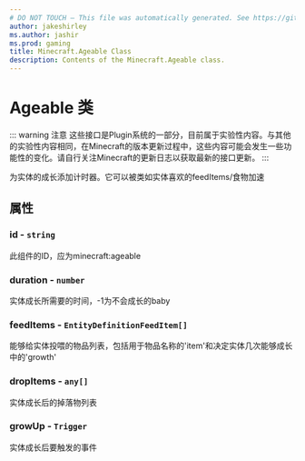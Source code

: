 ```yaml
---
# DO NOT TOUCH — This file was automatically generated. See https://github.com/Mojang/MinecraftScriptingApiDocsGenerator to modify descriptions, examples, etc.
author: jakeshirley
ms.author: jashir
ms.prod: gaming
title: Minecraft.Ageable Class
description: Contents of the Minecraft.Ageable class.
---
```

# Ageable 类

::: warning 注意
这些接口是Plugin系统的一部分，目前属于实验性内容。与其他的实验性内容相同，在Minecraft的版本更新过程中，这些内容可能会发生一些功能性的变化。请自行关注Minecraft的更新日志以获取最新的接口更新。
:::

为实体的成长添加计时器。它可以被类如实体喜欢的feedItems/食物加速

## 属性

### **id** - `string`

此组件的ID，应为minecraft:ageable

### **duration** - `number`

实体成长所需要的时间，-1为不会成长的baby

### **feedItems** - `EntityDefinitionFeedItem[]`

能够给实体投喂的物品列表，包括用于物品名称的'item'和决定实体几次能够成长中的'growth'

### **dropItems** - `any[]`

实体成长后的掉落物列表

### **growUp** - `Trigger`

实体成长后要触发的事件
